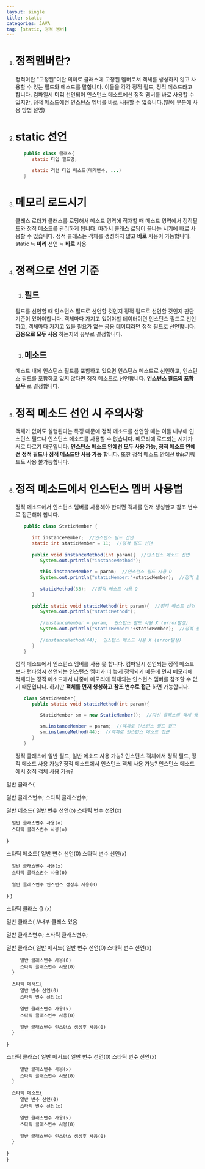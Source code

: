 ```yaml
---
layout: single
title: static
categories: JAVA
tag: [static, 정적 멤버]
---
```


1. # 정적멤버란?
   정적이란 "고정된"이란 의미로 클래스에 고정된 멤버로서 객체를 생성하지 않고 사용할 수 있는 필드와 메소드를 말합니다. 이들을 각각 정적 필드, 정적 메소드라고 합니다. 컴파일시 __미리__ 선언되어 인스턴스 메소드에선 정적 멤버를 바로 사용할 수 있지만, 정적 메소드에선 인스턴스 멤버를 바로 사용할 수 없습니다.(밑에 부분에 사용 방법 설명)     
1. # static 선언
   ```java
      public class 클래스{
         static 타입 필드명;

         static 리턴 타입 메소드(매개변수, ...)
      }
   ```
1. # 메모리 로드시기
   클래스 로더가 클래스를 로딩해서 메소드 영역에 적재할 때 메소드 영역에서 정적필드와 정적 메소드를 관리하게 됩니다. 따라서 클래스 로딩이 끝나는 시기에 바로 사용할 수 있습니다. 정적 클래스는 객체를 생성하지 않고 __바로__ 사용이 가능합니다.    
   static ≒ __미리__ 선언 ≒ __바로__ 사용   
1. # 정적으로 선언 기준
   1. ## 필드
   필드를 선언할 때 인스턴스 필드로 선언할 것인지 정적 필드로 선언할 것인지 판단 기준이 있어야합니다. 객체마다 가지고 있어야할 데이터이면 인스턴스 필드로 선언하고, 객체마다 가지고 있을 필요가 없는 공용 데이터라면 정적 필드로 선언합니다. __공용으로 모두 사용__ 하는지의 유무로 결정합니다.   
   1. ## 메소드
   메소드 내에 인스턴스 필드를 포함하고 있으면 인스턴스 메소드로 선언하고, 인스턴스 필드를 포함하고 있지 않다면 정적 메소드로 선언합니다. __인스턴스 필드의 포함 유무__ 로 결정합니다.   
1. # 정적 메소드 선언 시 주의사항
   객체가 없어도 실행된다는 특징 때문에 정적 메소드를 선언할 때는 이들 내부에 인스턴스 필드나 인스턴스 메소드를 사용할 수 없습니다. 메모리에 로드되는 시기가 서로 다르기 때문입니다. __인스턴스 메소드 안에선 모두 사용 가능, 정적 메소드 안에선 정적 필드나 정적 메소드만 사용 가능__ 합니다. 또한 정적 메소드 안에선 this키워드도 사용 불가능합니다. 
1. # 정적 메소드에서 인스턴스 멤버 사용법
   정적 메소드에서 인스턴스 멤버를 사용해야 한다면 객체를 먼저 생성한고 참조 변수로 접근해야 합니다.
   ```java 
      public class StaticMember {
         
         int instanceMember;  //인스턴스 필드 선언
         static int staticMember = 11;  //정적 필드 선언
         
         public void instanceMethod(int param){  //인스턴스 메소드 선언
            System.out.println("instanceMethod");
            
            this.instanceMember = param;  //인스턴스 필드 사용 O
            System.out.println("staticMember:"+staticMember);  //정적 필드 사용 O
            
            staticMethod(33);  //정적 메소드 사용 O
         }
         
         public static void staticMethod(int param){  //정적 메소드 선언
            System.out.println("staticMethod");
            
            //instanceMember = param;  인스턴스 필드 사용 X (error발생)
            System.out.println("staticMember:"+staticMember);  //정적 필드 사용 O
            
            //instanceMethod(44);  인스턴스 메소드 사용 X (error발생)
         }
      }
   ```   
   정적 메소드에서 인스턴스 멤버를 사용 못 합니다. 컴파일시 선언되는 정적 메소드보다 런타임시 선언되는 인스턴스 멤버가 더 늦게 정의되기 때문에 먼저 메모리에 적재되는 정적 메소드에서 나중에 메모리에 적재되는 인스턴스 멤버를 참조할 수 없기 때문입니다. 하지만 __객체를 먼저 생성하고 참조 변수로 접근__ 하면 가능합니다.   

   ```java
      class StaticMember{
         public static void staticMethod(int param){

            StaticMember sm = new StaticMember();  //자신 클래스의 객체 생성

            sm.instanceMember = param;  //객체로 인스턴스 필드 접근
            sm.instanceMethod(44);  //객체로 인스턴스 메소드 접근
         }
      }
   ```
   
   정적 클래스에 일반 필드, 일반 메소드 사용 가능?
   인스턴스 객체에서 정적 필드, 정적 메소드 사용 가능?
   정적 메소드에서 인스턴스 객체 사용 가능?
   인스턴스 메소드에서 정적 객체 사용 가능?
   

일반 클래스{

   일반 클래스변수;
   스타틱 클래스변수;

   일반 메소드{
      일반 변수 선언(o)
      스타틱 변수 선언(x)

      일반 클래스변수 사용(o)
      스타틱 클래스변수 사용(o)
   }

   스타틱 메소드{
      일반 변수 선언(0)
      스타틱 변수 선언(x)

      일반 클래스변수 사용(x)
      스타틱 클래스변수 사용(0)

      일반 클래스변수 인스턴스 생성후 사용(0)
   }
}

스타틱 클래스 {} (x)

일반 클래스{  //내부 클래스 있음

   일반 클래스변수;
   스타틱 클래스변수;

   일반 클래스{
      일반 메서드{
         일반 변수 선언(0)
         스타틱 변수 선언(x)

         일반 클래스변수 사용(0)
         스타틱 클래스변수 사용(0)
      }

      스타틱 메서드{
         일반 변수 선언(0)
         스타틱 변수 선언(x)

         일반 클래스변수 사용(x)
         스타틱 클래스변수 사용(0)

         일반 클래스변수 인스턴스 생성후 사용(0)
      }
   }

   스타틱 클래스{
      일반 메서드{
         일반 변수 선언(0)
         스타틱 변수 선언(x)

         일반 클래스변수 사용(x)
         스타틱 클래스변수 사용(0)
      }

      스타틱 메소드{
         일반 변수 선언(0)
         스타틱 변수 선언(x)

         일반 클래스변수 사용(x)
         스타틱 클래스변수 사용(0)

         일반 클래스변수 인스턴스 생성후 사용(0)
      }
   }   
}

